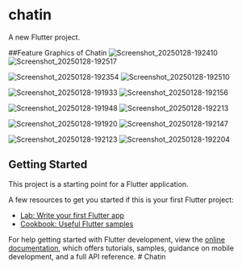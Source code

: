 # chatin

A new Flutter project.

##Feature Graphics of Chatin
![Screenshot_20250128-192410](https://github.com/user-attachments/assets/0051931f-55e4-458b-9329-d4fa334152b5)
![Screenshot_20250128-192517](https://github.com/user-attachments/assets/06c409a3-cd61-4aab-a27e-ba0075d44d5a)

![Screenshot_20250128-192354](https://github.com/user-attachments/assets/21be5d67-f1eb-4906-a95c-b10944d6c690)
![Screenshot_20250128-192510](https://github.com/user-attachments/assets/70756372-1b4e-4e9d-aafe-2dd1095b5718)

![Screenshot_20250128-191933](https://github.com/user-attachments/assets/38312c00-d939-464c-be51-201a697d8edd)
![Screenshot_20250128-192156](https://github.com/user-attachments/assets/131ae60c-9ae7-4ccd-a3e5-63756470223a)

![Screenshot_20250128-191948](https://github.com/user-attachments/assets/f6edf38c-ae65-4487-a61f-64d7caeb5abf)
![Screenshot_20250128-192213](https://github.com/user-attachments/assets/22d277e8-d2cb-41ad-b4a5-dbe4e45a12e9)

![Screenshot_20250128-191920](https://github.com/user-attachments/assets/16461596-afaf-4b60-9fbb-aa57e64fcf2c)
![Screenshot_20250128-192147](https://github.com/user-attachments/assets/653ebc8a-2c71-4e15-b988-9bbdffca2412)

![Screenshot_20250128-192123](https://github.com/user-attachments/assets/9d73c16c-bb7e-40a0-b6e9-dd057d703929)
![Screenshot_20250128-192204](https://github.com/user-attachments/assets/a2d75e3a-c162-463c-bad4-52cab45e04fa)

## Getting Started

This project is a starting point for a Flutter application.

A few resources to get you started if this is your first Flutter project:

- [Lab: Write your first Flutter app](https://docs.flutter.dev/get-started/codelab)
- [Cookbook: Useful Flutter samples](https://docs.flutter.dev/cookbook)

For help getting started with Flutter development, view the
[online documentation](https://docs.flutter.dev/), which offers tutorials,
samples, guidance on mobile development, and a full API reference.
#   C h a t i n 
 
 
